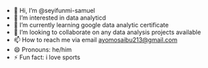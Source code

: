 - 👋 Hi, I’m @seyifunmi-samuel
- 👀 I’m interested in data analyticd
- 🌱 I’m currently learning google data analytic certificate
- 💞️ I’m looking to collaborate on any data analysis projects available
- 📫 How to reach me via email ayomosaibu213@gmail.com
- 😄 Pronouns: he/him
- ⚡ Fun fact: i love sports

<!---
seyifunmi-samuel/seyifunmi-samuel is a ✨ special ✨ repository because its `README.md` (this file) appears on your GitHub profile.
You can click the Preview link to take a look at your changes.
--->
